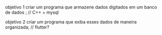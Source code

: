 objetivo 1 criar um programa que armazene dados digitados em um banco de dados ; // C++	+ mysql

objetivo 2 criar um programa que exiba esses dados de maneira organizada; // flutter?
